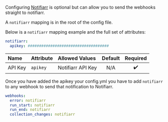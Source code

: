 Configuring [Notifiarr](https://notifiarr.com) is optional but can allow you to send the webhooks straight to notifiarr.

A `notifiarr` mapping is in the root of the config file.

Below is a `notifiarr` mapping example and the full set of attributes:
```yaml
notifiarr:
  apikey: ####################################
```

| Name | Attribute | Allowed Values | Default | Required |
| :--- | :--- | :--- | :---: | :---: |
| API Key | `apikey` | Notifiarr API Key | N/A | :heavy_check_mark: |

Once you have added the apikey your config.yml you have to add `notifiarr` to any webhook to send that notification to Notifiarr.

```yaml
webhooks:
  error: notifiarr
  run_start: notifiarr
  run_end: notifiarr
  collection_changes: notifiarr
```
